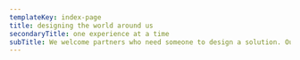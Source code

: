 ```yaml
---
templateKey: index-page
title: designing the world around us
secondaryTitle: one experience at a time
subTitle: We welcome partners who need someone to design a solution. Our team flourishes with challenges that tap into design thinking. At andculture, we keep humans at the heart of our approach— and our partners’ goals at the center of our focus.
---
```

